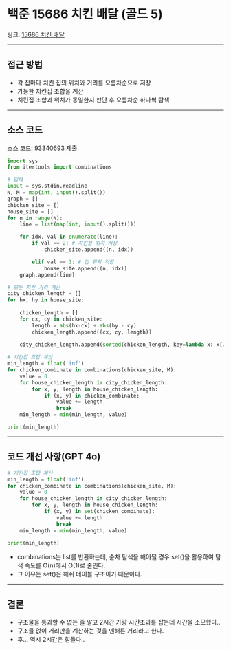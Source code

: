 # 백준 15686 치킨 배달 (골드 5)

링크: [15686 치킨 배달](https://www.acmicpc.net/problem/15686)

---

## 접근 방법

- 각 집마다 치킨 집의 위치와 거리를 오름차순으로 저장
- 가능한 치킨집 조합을 계산
- 치킨집 조합과 위치가 동일한지 판단 후 오름차순 하나씩 탐색

---

## 소스 코드

소스 코드: [93340693 제출](https://www.acmicpc.net/source/93340693)

```python
import sys
from itertools import combinations

# 입력
input = sys.stdin.readline
N, M = map(int, input().split())
graph = []
chicken_site = []
house_site = []
for n in range(N):
    line = list(map(int, input().split()))

    for idx, val in enumerate(line):
        if val == 2: # 치킨집 위치 저장
            chicken_site.append((n, idx))

        elif val == 1: # 집 위치 저장
            house_site.append((n, idx))
    graph.append(line)

# 모든 치킨 거리 계산
city_chicken_length = []
for hx, hy in house_site:
    
    chicken_length = []
    for cx, cy in chicken_site:
        length = abs(hx-cx) + abs(hy - cy)
        chicken_length.append((cx, cy, length))
    
    city_chicken_length.append(sorted(chicken_length, key=lambda x: x[2]))

# 치킨집 조합 계산
min_length = float('inf')
for chicken_combinate in combinations(chicken_site, M):
    value = 0
    for house_chicken_length in city_chicken_length:
        for x, y, length in house_chicken_length:
            if (x, y) in chicken_combinate:
                value += length
                break
    min_length = min(min_length, value)

print(min_length)
```

---

## 코드 개선 사항(GPT 4o)

```python
# 치킨집 조합 계산
min_length = float('inf')
for chicken_combinate in combinations(chicken_site, M):
    value = 0
    for house_chicken_length in city_chicken_length:
        for x, y, length in house_chicken_length:
            if (x, y) in set(chicken_combinate):
                value += length
                break
    min_length = min(min_length, value)

print(min_length)
```

- combinations는 list를 반환하는데, 순차 탐색을 해야될 경우 set()을 활용하여 탐색 속도를 O(n)에서 O(1)로 줄인다.
- 그 이유는 set()은 해쉬 테이블 구조이기 때문이다.

---

## 결론

- 구조물을 통과할 수 없는 줄 알고 2시간 가량 시간초과를 잡는데 시간을 소모했다..
- 구조물 없이 거리만을 계산하는 것을 맨해튼 거리라고 한다.
- 후... 역시 2시간은 힘들다..
